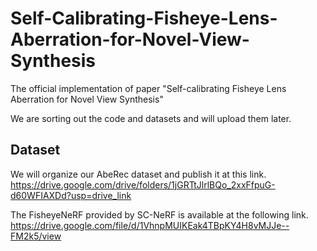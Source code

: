 # Self-Calibrating-Fisheye-Lens-Aberration-for-Novel-View-Synthesis
The official implementation of paper "Self-calibrating Fisheye Lens Aberration for Novel View Synthesis"

We are sorting out the code and datasets and will upload them later.

## Dataset

We will organize our AbeRec dataset and publish it at this link. https://drive.google.com/drive/folders/1jGRTtJlrlBQo_2xxFfpuG-d60WFIAXDd?usp=drive_link

The FisheyeNeRF provided by SC-NeRF is available at the following link. https://drive.google.com/file/d/1VhnpMUIKEak4TBpKY4H8vMJJe--FM2k5/view 
